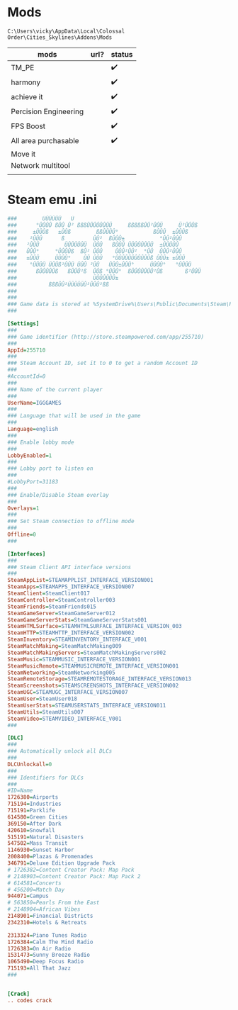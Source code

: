 
# Mods

`C:\Users\vicky\AppData\Local\Colossal Order\Cities_Skylines\Addons\Mods`

| mods                  | url? | status |
| --------------------- | ---- | ------ |
| TM_PE                 |      | ✔️     |
| harmony               |      | ✔️     |
| achieve it            |      | ✔️     |
| Percision Engineering |      | ✔️     |
| FPS Boost             |      | ✔️     |
| All area purchasable  |      | ✔️     |
| Move it               |      |        |
| Network multitool     |      |        |
|                       |      |        |

# Steam emu .ini
```ini
###        ÜÛÛÛÛÛ   Ü
###      °ÛÛÛÛ ßÛÛ Û² ßßßÛÛÛÛÛÛÛÜ     ßßßßßÛÛ²ÛÛÜ     Ü²ÛÛÛß
###     ±ÛÛÛß   ±ÛÛß        ßßÛÛÛÛ°           ßÛÛÛ  ±ÛÛÛß
###    ²ÛÛÛ      ß         ÛÛ²  ßÛÛÛ±           °ÛÛ²ÛÛÛ
###   ²ÛÛÛ        ÜÛÛÛÛÛÜ  ÛÛÛ   ßÛÛÛ ÜÛÛÛÛÛÛÜ  ±ÛÛÛÛÛ
###   ÛÛÛ°     °ÛÛÛÛß  ßÛ² ÛÛÛ    ÛÛÛ²ÛÛ²  °ÛÛ  ÛÛÛ²ÛÛÛ
###   ±ÛÛÛ     ÛÛÛÛ°    ÛÛ ÛÛÛ   °ÛÛÛÛÛÛÛÛÛÛÛß ÛÛÛ± ±ÛÛÛ
###    °ÛÛÛÜ ÜÛÛß²ÛÛÜ ÜÛÛ ²ÛÛ   ÛÛÛ±ÛÛÛ°     ÜÛÛÛ°   °ÛÛÛÜ
###      ßÛÛÛÛÛß   ßÛÛÛ²ß  ÛÛß °ÛÛÛ°  ßÛÛÛÛÛÛÛ²Ûß       ß²ÛÛÜ
###                        ÜÛÛÛÛÛÛ±
###          ßßßÛÛ²ÜÜÜÜÜÛ²ÛÛÛ²ßß    
###
###
### Game data is stored at %SystemDrive%\Users\Public\Documents\Steam\RUNE\255710
###

[Settings]
###
### Game identifier (http://store.steampowered.com/app/255710)
###
AppId=255710
###
### Steam Account ID, set it to 0 to get a random Account ID
###
#AccountId=0
### 
### Name of the current player
###
UserName=IGGGAMES
###
### Language that will be used in the game
###
Language=english
###
### Enable lobby mode
###
LobbyEnabled=1
###
### Lobby port to listen on
###
#LobbyPort=31183
###
### Enable/Disable Steam overlay
###
Overlays=1
###
### Set Steam connection to offline mode
###
Offline=0
###

[Interfaces]
###
### Steam Client API interface versions
###
SteamAppList=STEAMAPPLIST_INTERFACE_VERSION001
SteamApps=STEAMAPPS_INTERFACE_VERSION007
SteamClient=SteamClient017
SteamController=SteamController003
SteamFriends=SteamFriends015
SteamGameServer=SteamGameServer012
SteamGameServerStats=SteamGameServerStats001
SteamHTMLSurface=STEAMHTMLSURFACE_INTERFACE_VERSION_003
SteamHTTP=STEAMHTTP_INTERFACE_VERSION002
SteamInventory=STEAMINVENTORY_INTERFACE_V001
SteamMatchMaking=SteamMatchMaking009
SteamMatchMakingServers=SteamMatchMakingServers002
SteamMusic=STEAMMUSIC_INTERFACE_VERSION001
SteamMusicRemote=STEAMMUSICREMOTE_INTERFACE_VERSION001
SteamNetworking=SteamNetworking005
SteamRemoteStorage=STEAMREMOTESTORAGE_INTERFACE_VERSION013
SteamScreenshots=STEAMSCREENSHOTS_INTERFACE_VERSION002
SteamUGC=STEAMUGC_INTERFACE_VERSION007
SteamUser=SteamUser018
SteamUserStats=STEAMUSERSTATS_INTERFACE_VERSION011
SteamUtils=SteamUtils007
SteamVideo=STEAMVIDEO_INTERFACE_V001
###

[DLC]
###
### Automatically unlock all DLCs
###
DLCUnlockall=0
###
### Identifiers for DLCs
###
#ID=Name
1726380=Airports
715194=Industries
715191=Parklife
614580=Green Cities
369150=After Dark
420610=Snowfall
515191=Natural Disasters
547502=Mass Transit
1146930=Sunset Harbor
2008400=Plazas & Promenades
346791=Deluxe Edition Upgrade Pack
# 1726382=Content Creator Pack: Map Pack
# 2148903=Content Creator Pack: Map Pack 2
# 614581=Concerts
# 456200=Match Day
944071=Campus
# 563850=Pearls From the East
# 2148904=African Vibes
2148901=Financial Districts
2342310=Hotels & Retreats

2313324=Piano Tunes Radio
1726384=Calm The Mind Radio
1726383=On Air Radio
1531473=Sunny Breeze Radio
1065490=Deep Focus Radio
715193=All That Jazz
###


[Crack]
.. codes crack

```